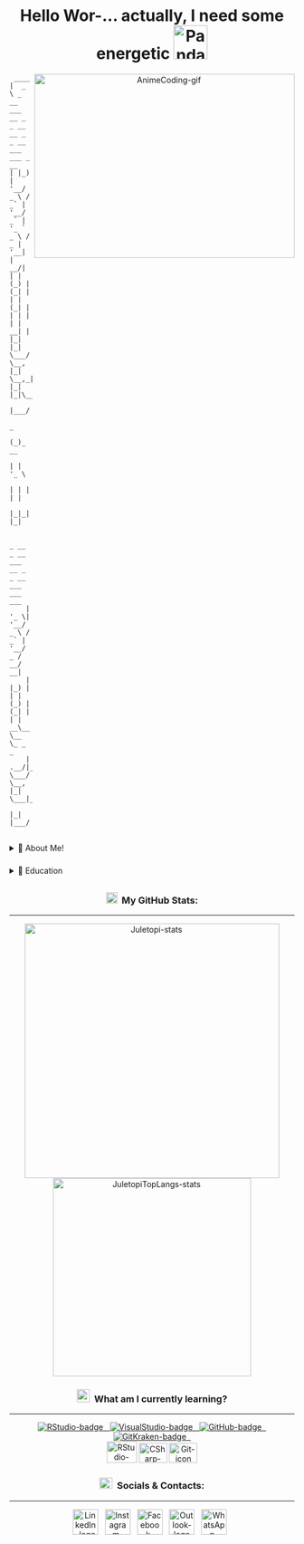 <div align="center">
  <h1>Hello Wor-... actually, I need some energetic <a href="https://emoji.gg/emoji/9202-panda-redbull-yoink"><img src="https://cdn3.emoji.gg/emojis/9202-panda-redbull-yoink.gif" width="60px" height="60px" alt="PandaRedbullYoink-emoji"></a></h1>
  <img src="https://i0.wp.com/24.media.tumblr.com/1c146218ae8aee595ec45784ae98f076/tumblr_mjk9t4LutC1qkai1do1_500.gif" align="right" width="460" height="325" alt="AnimeCoding-gif">
</div>

<div align="left">

```
 ____
|  _ \ _ __ ___   __ _ _ __ __ _ _ __ ___   ___ _ __
| |_) | '__/ _ \ / _` | '__/ _` | '_ ` _ \ / _ | '__|
|  __/| | | (_) | (_| | | | (_| | | | | | |  __| |
|_|   |_|  \___/ \__, |_|  \__,_|_| |_| |_|\___|_|
                  |___/
                     _
                    (_)_ __
                    | | '_ \
                    | | | | |
                    |_|_| |_|

     _ __  _ __ ___   __ _ _ __ ___ ___ ___
    | '_ \| '__/ _ \ / _` | '__/ _ / __/ __|
    | |_) | | | (_) | (_| | | |  __\__ \__ \_ _ _
    | .__/|_|  \___/ \__, |_|  \___|___|___(_(_(_)
    |_|              |___/
```

##

</div>

<div align="left">
  <details>
<summary>📕 About Me!</summary>

## Resume:

**#👋 Heya folks, i'm Júlio!**
 
🌱 **▸** I'm currently studying System Analysis and \
Development at [**IFRO Campus Ji-Paraná**](https://portal.ifro.edu.br/ji-parana), and \
looking where to fit in this world of programming.
 
👾 **▸ About my hobbies, I like:**
 
🎮 `Games` • 🎲 `RPG` • 🖌️ `Ilustration` •
📚 `Learning` • 🎧 `Music` • 🍜 `Anime`
 
🤓 **▸ In what I study for now, I can quote:**
 
- Algorithms & Programming Logic
- Computer Architectures & Organization
- Computational Mathematics
- Requirements Engineering

##

</div>

###

<div align="left">
  <details>
<summary>🎒 Education</summary>

## Resume:

<img src="https://www.anoticiamais.com.br/wp-content/uploads/2016/11/Ifro.jpg" align="left" width="94px" height="94px" alt="IFRO-pic"/>

**IFRO (Instituto Federal de Rondônia) - Campus Ji-Paraná** \
[**IFRO Campus Ji-Paraná**](https://portal.ifro.edu.br/ji-parana/ji-parana) • `Federal Institute` \
Graduation in System Analisys and Developmet \
<i>Jul. 2022</i> - <i>currently now...</i>
<br/>

###

<img src="https://scontent.fpvh5-1.fna.fbcdn.net/v/t39.30808-6/296281125_179170704484469_3136119340022999762_n.jpg?_nc_cat=106&ccb=1-7&_nc_sid=09cbfe&_nc_eui2=AeEKCtgNAOu7Y6Uz-ziQ3KdlSxiVFTJTQTBLGJUVMlNBMOVZldgawmi-_Iip8gNZYhDqvPRlCdKZBCu-5_I9Y8P0&_nc_ohc=X3SbHlRv-fAAX8bA8bs&_nc_ht=scontent.fpvh5-1.fna&oh=00_AT8tosmrLcysYLOS52auhugfYPZUu9HLbuD2m5VDD7j7LA&oe=63089AD2" align="left" width="94px" height="94px" alt="DanielNeri-pic"/>

**E.E.E.F.M (Escola Estadual de Ensino Fundamental e Médio) Professor Daniel Neri da Silva** \
[**E.E.E.F.M. Daniel Neri**](https://www.melhorescola.com.br/escola/eeefm-professor-daniel-neri-da-silva) • `School & High School` \
Student in School and High School \
<i>Feb. 2015</i> - <i>Dec. 2021</i>
<br/>

###

❗ **▸** Please, consider visiting my [**LinkedIn**](https://www.linkedin.com/in/julio-cezar-pereira-camargo/) for a more detailed info. about my education and certifications.

</div>

##

<div align="center">

### <a href="https://emoji.gg/emoji/3716-blurple-github"><img src="https://cdn3.emoji.gg/emojis/3716-blurple-github.png" width="20px" height="20px" alt="BlurpleGithub-emoji"></a>&#160; My GitHub Stats:
---

<div align="center">
  <a href="#"><img src="https://github-readme-stats.vercel.app/api?username=juletopi&show_icons=true&count_private=true&include_all_commits=true&theme=codeSTACKr&title_color=e73737&icon_color=e73737&border_color=970b0b&bg_color=DEG,000000,0b0b0b,101010" width="450" alt="Juletopi-stats"></a>
  <a href="#"><img src="https://github-readme-stats.vercel.app/api/top-langs/?username=juletopi&layout=compact&langs_count=7&theme=codeSTACKr&title_color=e73737&icon_color=e73737&border_color=970b0b&bg_color=DEG,000000,0b0b0b,101010" width="350" alt="JuletopiTopLangs-stats"></a>
</div>

###

<div align="center">

### <a href="https://emoji.gg/emoji/3468_book_n_quill"><img src="https://cdn3.emoji.gg/emojis/3468_book_n_quill.png" width="23px" height="23px" alt="BooknQuill-emoji"></a>&#160; What am I currently learning?
---
</div>

<div align="center">
  <a href="https://github.com/alexandresanlim/Badges4-README.md-Profile"><img src="https://img.shields.io/badge/RStudio-75AADB?style=for-the-badge&logo=RStudio&logoColor=white" alt="RStudio-badge">&nbsp;&nbsp;
  <a href="https://github.com/alexandresanlim/Badges4-README.md-Profile"><img src="https://img.shields.io/badge/Visual_Studio-5C2D91?style=for-the-badge&logo=visual%20studio&logoColor=white" alt="VisualStudio-badge">&nbsp;&nbsp;
  <a href="https://github.com/alexandresanlim/Badges4-README.md-Profile"><img src="https://img.shields.io/badge/GitHub-100000?style=for-the-badge&logo=github&logoColor=white" alt="GitHub-badge">&nbsp;&nbsp;
  <a href="https://github.com/alexandresanlim/Badges4-README.md-Profile"><img src="https://img.shields.io/badge/GitKraken-179287?style=for-the-badge&logo=GitKraken&logoColor=white" alt="GitKraken-badge">&nbsp;&nbsp;
</div>

<div align="center">
  <a href="https://devicon.dev/"><img src="https://cdn.jsdelivr.net/gh/devicons/devicon/icons/r/r-original.svg" width="53" height="38" alt="RStudio-icon"></a>
  <a href="https://devicon.dev/"><img src="https://cdn.jsdelivr.net/gh/devicons/devicon/icons/csharp/csharp-original.svg" width="50" height="35" alt="CSharp-icon"></a>
  <a href="https://devicon.dev/"><img src="https://cdn.jsdelivr.net/gh/devicons/devicon/icons/git/git-original.svg" width="50" height="35" alt="Git-icon"></a>
</div>

###

<div align="center">

### <a href="https://emoji.gg/emoji/8137_SpeechBubble"><img src="https://cdn3.emoji.gg/emojis/8137_SpeechBubble.png" width="23px" height="20px" alt="SpeechBubble-emoji"></a>&#160; Socials & Contacts:
---
</div>

<div align="center">
  <a href="https://www.linkedin.com/in/julio-cezar-pereira-camargo/"><img src="https://cdn.jsdelivr.net/gh/devicons/devicon/icons/linkedin/linkedin-original.svg"  width="45px" height="45px" alt="LinkedIn-logo"></a>&nbsp;&nbsp;
  <a href="https://www.instagram.com/juletopi/"><img src="https://cdn3.emoji.gg/emojis/6333-instagram.png" width="45px" height="45px" alt="Instagram-logo"></a>&nbsp;&nbsp;
  <a href="https://www.facebook.com/profile.php?id=100006955867774"><img src="https://cdn.jsdelivr.net/gh/devicons/devicon/icons/facebook/facebook-original.svg" width="45px" height="45px" alt="Facebook-logo"></a>&nbsp;&nbsp;
  <a href="mailto:juliocezarpvh@hotmail.com"><img src="https://cdn3.emoji.gg/emojis/7745_Outlook_Logo.png" width="45px" height="45px" alt="Outlook-logo"></a>&nbsp;&nbsp;
  <a href="http://api.whatsapp.com/send?phone=5569993606894"><img src="https://cdn3.emoji.gg/emojis/6158-whatsapp.png" width="45px" height="45px" alt="WhatsApp-logo"></a>&nbsp;&nbsp;
</div>
